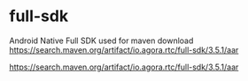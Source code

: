 # full-sdk
Android Native Full SDK used for maven download
https://search.maven.org/artifact/io.agora.rtc/full-sdk/3.5.1/aar


https://search.maven.org/artifact/io.agora.rtc/full-sdk/3.5.1/aar
